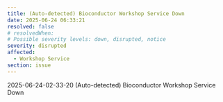```yaml
---
title: (Auto-detected) Bioconductor Workshop Service Down
date: 2025-06-24 06:33:21
resolved: false
# resolvedWhen: 
# Possible severity levels: down, disrupted, notice
severity: disrupted
affected:
  - Workshop Service
section: issue
---
```


2025-06-24-02-33-20 (Auto-detected) Bioconductor Workshop Service Down

